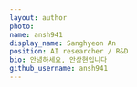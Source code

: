 ```yaml
---
layout: author
photo: 
name: ansh941
display_name: Sanghyeon An
position: AI researcher / R&D
bio: 안녕하세요, 안상현입니다
github_username: ansh941
---
```

